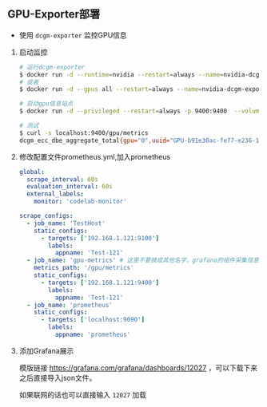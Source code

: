 ## GPU-Exporter部署

* 使用 `dcgm-exporter` 监控GPU信息

1. 启动监控

    ```bash
    # 运行dcgm-exporter
    $ docker run -d --runtime=nvidia --restart=always --name=nvidia-dcgm-exporter bgbiao/dcgm-exporter
    # 或者
    $ docker run -d --gpus all --restart=always --name=nvidia-dcgm-exporter bgbiao/dcgm-exporter

    # 启动gpu信息站点
    $ docker run -d --privileged --restart=always -p 9400:9400  --volumes-from nvidia-dcgm-exporter:ro --name nvidia-dcgm-exporter-api bgbiao/gpu-metrics-exporter

    # 测试
    $ curl -s localhost:9400/gpu/metrics
    dcgm_ecc_dbe_aggregate_total{gpu="0",uuid="GPU-b91e30ac-fe77-e236-11ea-078bc2d1f226"} 0
    ```

1. 修改配置文件prometheus.yml,加入prometheus

    ```yml
    global:
      scrape_interval: 60s
      evaluation_interval: 60s
      external_labels:
        monitor: 'codelab-monitor'

    scrape_configs:
      - job_name: 'TestHost'
        static_configs:
          - targets: ['192.168.1.121:9100']
            labels:
              appname: 'Test-121'
      - job_name: 'gpu-metrics' # 这里不要换成其他名字，grafana的组件采集信息时要用到这个名字
        metrics_path: '/gpu/metrics'
        static_configs:
          - targets: ['192.168.1.121:9400']
            labels:
              appname: 'Test-121'
      - job_name: 'prometheus'
        static_configs:
          - targets: ['localhost:9090']
            labels:
              appname: 'prometheus'
    ```

1. 添加Grafana展示

    模版链接 https://grafana.com/grafana/dashboards/12027 ，可以下载下来之后直接导入json文件。

    如果联网的话也可以直接输入 `12027` 加载
